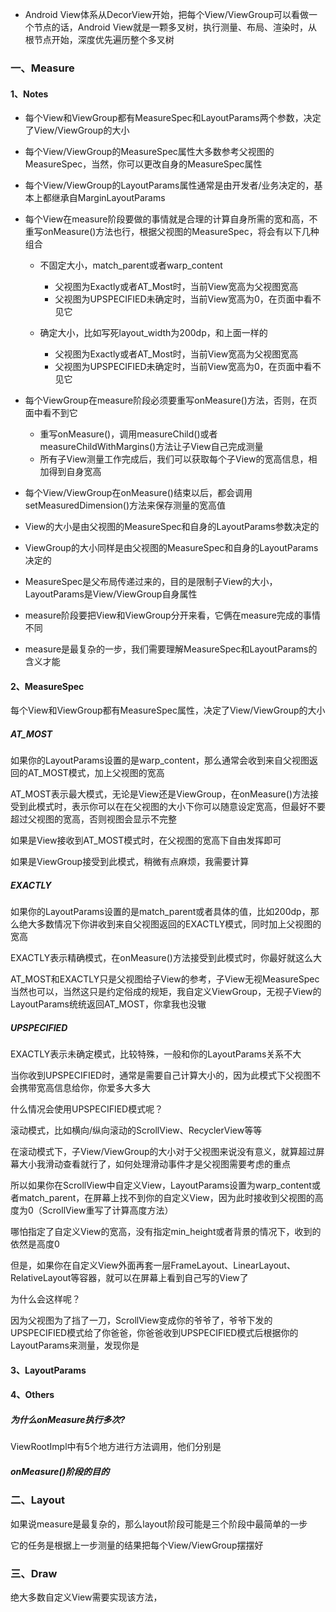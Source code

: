 
- Android View体系从DecorView开始，把每个View/ViewGroup可以看做一个节点的话，Android View就是一颗多叉树，执行测量、布局、渲染时，从根节点开始，深度优先遍历整个多叉树

### 一、Measure

#### 1、Notes

- 每个View和ViewGroup都有MeasureSpec和LayoutParams两个参数，决定了View/ViewGroup的大小
- 每个View/ViewGroup的MeasureSpec属性大多数参考父视图的MeasureSpec，当然，你可以更改自身的MeasureSpec属性
- 每个View/ViewGroup的LayoutParams属性通常是由开发者/业务决定的，基本上都继承自MarginLayoutParams
- 每个View在measure阶段要做的事情就是合理的计算自身所需的宽和高，不重写onMeasure()方法也行，根据父视图的MeasureSpec，将会有以下几种组合
  - 不固定大小，match_parent或者warp_content
    - 父视图为Exactly或者AT_Most时，当前View宽高为父视图宽高
    - 父视图为UPSPECIFIED未确定时，当前View宽高为0，在页面中看不见它

  - 确定大小，比如写死layout_width为200dp，和上面一样的
    - 父视图为Exactly或者AT_Most时，当前View宽高为父视图宽高
    - 父视图为UPSPECIFIED未确定时，当前View宽高为0，在页面中看不见它

- 每个ViewGroup在measure阶段必须要重写onMeasure()方法，否则，在页面中看不到它
  - 重写onMeasure()，调用measureChild()或者measureChildWithMargins()方法让子View自己完成测量
  - 所有子View测量工作完成后，我们可以获取每个子View的宽高信息，相加得到自身宽高

- 每个View/ViewGroup在onMeasure()结束以后，都会调用setMeasuredDimension()方法来保存测量的宽高值
- View的大小是由父视图的MeasureSpec和自身的LayoutParams参数决定的
- ViewGroup的大小同样是由父视图的MeasureSpec和自身的LayoutParams决定的
- MeasureSpec是父布局传递过来的，目的是限制子View的大小，LayoutParams是View/ViewGroup自身属性
- measure阶段要把View和ViewGroup分开来看，它俩在measure完成的事情不同
- measure是最复杂的一步，我们需要理解MeasureSpec和LayoutParams的含义才能

#### 2、MeasureSpec

每个View和ViewGroup都有MeasureSpec属性，决定了View/ViewGroup的大小

##### AT_MOST

如果你的LayoutParams设置的是warp_content，那么通常会收到来自父视图返回的AT_MOST模式，加上父视图的宽高

AT_MOST表示最大模式，无论是View还是ViewGroup，在onMeasure()方法接受到此模式时，表示你可以在在父视图的大小下你可以随意设定宽高，但最好不要超过父视图的宽高，否则视图会显示不完整

如果是View接收到AT_MOST模式时，在父视图的宽高下自由发挥即可

如果是ViewGroup接受到此模式，稍微有点麻烦，我需要计算

##### EXACTLY

如果你的LayoutParams设置的是match_parent或者具体的值，比如200dp，那么绝大多数情况下你讲收到来自父视图返回的EXACTLY模式，同时加上父视图的宽高

EXACTLY表示精确模式，在onMeasure()方法接受到此模式时，你最好就这么大

AT_MOST和EXACTLY只是父视图给子View的参考，子View无视MeasureSpec当然也可以，当然这只是约定俗成的规矩，我自定义ViewGroup，无视子View的LayoutParams统统返回AT_MOST，你拿我也没辙

##### UPSPECIFIED

EXACTLY表示未确定模式，比较特殊，一般和你的LayoutParams关系不大

当你收到UPSPECIFIED时，通常是需要自己计算大小的，因为此模式下父视图不会携带宽高信息给你，你爱多大多大

什么情况会使用UPSPECIFIED模式呢？

滚动模式，比如横向/纵向滚动的ScrollView、RecyclerView等等

在滚动模式下，子View/ViewGroup的大小对于父视图来说没有意义，就算超过屏幕大小我滑动查看就行了，如何处理滑动事件才是父视图需要考虑的重点

所以如果你在ScrollView中自定义View，LayoutParams设置为warp_content或者match_parent，在屏幕上找不到你的自定义View，因为此时接收到父视图的高度为0（ScrollView重写了计算高度方法）

哪怕指定了自定义View的宽高，没有指定min_height或者背景的情况下，收到的依然是高度0

但是，如果你在自定义View外面再套一层FrameLayout、LinearLayout、RelativeLayout等容器，就可以在屏幕上看到自己写的View了

为什么会这样呢？

因为父视图为了挡了一刀，ScrollView变成你的爷爷了，爷爷下发的UPSPECIFIED模式给了你爸爸，你爸爸收到UPSPECIFIED模式后根据你的LayoutParams来测量，发现你是

#### 3、LayoutParams

#### 4、Others

##### 为什么onMeasure执行多次?

ViewRootImpl中有5个地方进行方法调用，他们分别是

##### onMeasure()阶段的目的

### 二、Layout

如果说measure是最复杂的，那么layout阶段可能是三个阶段中最简单的一步

它的任务是根据上一步测量的结果把每个View/ViewGroup摆摆好

### 三、Draw

绝大多数自定义View需要实现该方法，